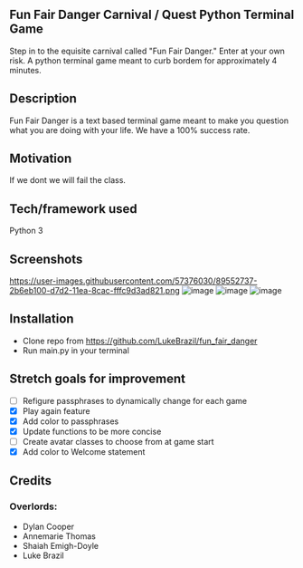 ## Fun Fair Danger Carnival / Quest Python Terminal Game
Step in to the equisite carnival called "Fun Fair Danger." Enter at your own risk. A python terminal game meant to curb bordem for approximately 4 minutes.
## Description
Fun Fair Danger is a text based terminal game meant to make you question what you are doing with your life. We have a 100% success rate. 

## Motivation
If we dont we will fail the class.

## Tech/framework used
Python 3

## Screenshots
https://user-images.githubusercontent.com/57376030/89552737-2b6eb100-d7d2-11ea-8cac-fffc9d3ad821.png
![image](https://user-images.githubusercontent.com/64337863/89736703-4f7ffb80-da39-11ea-85ad-c557a62de129.png)
![image](https://user-images.githubusercontent.com/64337863/89736706-59a1fa00-da39-11ea-9548-7ad99bc2de7a.png)
![image](https://user-images.githubusercontent.com/64337863/89736715-632b6200-da39-11ea-96ed-17a13426834e.png)


## Installation
* Clone repo from https://github.com/LukeBrazil/fun_fair_danger
* Run main.py in your terminal

## Stretch goals for improvement
- [ ] Refigure passphrases to dynamically change for each game
- [x] Play again feature
- [x] Add color to passphrases
- [x] Update functions to be more concise
- [ ] Create avatar classes to choose from at game start 
- [x] Add color to Welcome statement

## Credits
### Overlords:
* Dylan Cooper
* Annemarie Thomas
* Shaiah Emigh-Doyle
* Luke Brazil
